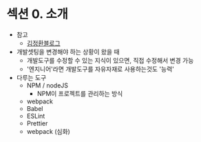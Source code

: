 # 섹션 0. 소개
- 참고
    - [김정환블로그](https://jeonghwan-kim.github.io/)
- 개발셋팅을 변경해야 하는 상황이 왔을 때
    - 개발도구를 수정할 수 있는 지식이 있으면, 직접 수정해서 변경 가능
    - '엔지니어'라면 개발도구를 자유자재로 사용하는것도 '능력'
- 다루는 도구
    - NPM / nodeJS
        - NPM이 프로젝트를 관리하는 방식
    - webpack
    - Babel
    - ESLint
    - Prettier
    - webpack (심화)